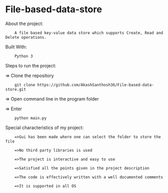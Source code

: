 # File-based-data-store

About the project:

        A file based key-value data store which supports Create, Read and Delete operations.

Built With:

        Python 3

Steps to run the project:

=> Clone the repository
        
        git clone https://github.com/AkashSanthosh36/File-based-data-store.git
  
 => Open command line in the program folder
  
 => Enter 
 
        python main.py


Special characteristics of my project:

        =>Gui has been made where one can select the folder to store the file
  
        =>No third party libraries is used
  
        =>The project is interactive and easy to use
  
        =>Satisfied all the points given in the project description
  
        =>The code is effectively written with a well documented comments
  
        =>It is supported in all OS
